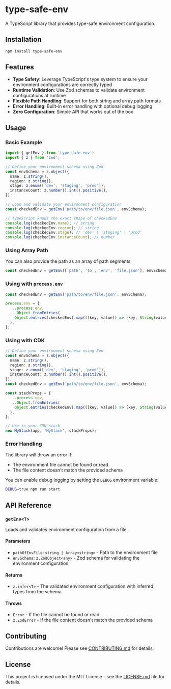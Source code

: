 # type-safe-env

A TypeScript library that provides type-safe environment configuration.

## Installation

```bash
npm install type-safe-env
```

## Features

- **Type Safety**: Leverage TypeScript's type system to ensure your environment configurations are correctly typed
- **Runtime Validation**: Use Zod schemas to validate environment configurations at runtime
- **Flexible Path Handling**: Support for both string and array path formats
- **Error Handling**: Built-in error handling with optional debug logging
- **Zero Configuration**: Simple API that works out of the box

## Usage

### Basic Example

```typescript
import { getEnv } from 'type-safe-env';
import { z } from 'zod';

// Define your environment schema using Zod
const envSchema = z.object({
  name: z.string(),
  region: z.string(),
  stage: z.enum(['dev', 'staging', 'prod']),
  instanceCount: z.number().int().positive(),
});

// Load and validate your environment configuration
const checkedEnv = getEnv('path/to/env/file.json', envSchema);

// TypeScript knows the exact shape of checkedEnv
console.log(checkedEnv.name); // string
console.log(checkedEnv.region); // string
console.log(checkedEnv.stage); // 'dev' | 'staging' | 'prod'
console.log(checkedEnv.instanceCount); // number
```

### Using Array Path

You can also provide the path as an array of path segments:

```typescript
const checkedEnv = getEnv(['path', 'to', 'env', 'file.json'], envSchema);
```

### Using with `process.env`

```typescript
const checkedEnv = getEnv('path/to/env/file.json', envSchema);

process.env = {
  ...process.env,
  ...Object.fromEntries(
    Object.entries(checkedEnv).map(([key, value]) => [key, String(value)]),
  ),
};
```

### Using with CDK

```typescript
// Define your environment schema using Zod
const envSchema = z.object({
  name: z.string(),
  region: z.string(),
  stage: z.enum(['dev', 'staging', 'prod']),
  instanceCount: z.number().int().positive(),
});
const checkedEnv = getEnv('path/to/env/file.json', envSchema);

const stackProps = {
  ...process.env,
  ...Object.fromEntries(
    Object.entries(checkedEnv).map(([key, value]) => [key, String(value)]),
  ),
};

// Use in your CDK stack
new MyStack(app, 'MyStack', stackProps);
```

### Error Handling

The library will throw an error if:

- The environment file cannot be found or read
- The file content doesn't match the provided schema

You can enable debug logging by setting the `DEBUG` environment variable:

```bash
DEBUG=true npm run start
```

## API Reference

### `getEnv<T>`

Loads and validates environment configuration from a file.

#### Parameters

- `pathOfEnvFile`: `string | Array<string>` - Path to the environment file
- `envSchema`: `z.ZodObject<any>` - Zod schema for validating the environment configuration

#### Returns

- `z.infer<T>` - The validated environment configuration with inferred types from the schema

#### Throws

- `Error` - If the file cannot be found or read
- `z.ZodError` - If the file content doesn't match the provided schema

## Contributing

Contributions are welcome! Please see [CONTRIBUTING.md](CONTRIBUTING.md) for details.

## License

This project is licensed under the MIT License - see the [LICENSE.md](LICENSE.md) file for details.
